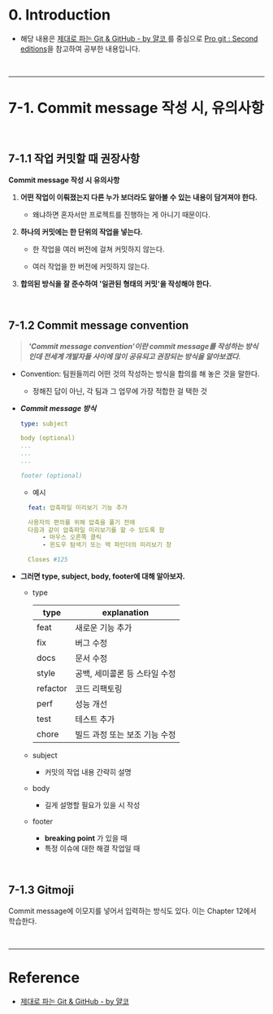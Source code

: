 # 0. Introduction

- 해당 내용은 [제대로 파는 Git & GitHub - by 얄코 ](https://www.inflearn.com/course/%EC%A0%9C%EB%8C%80%EB%A1%9C-%ED%8C%8C%EB%8A%94-%EA%B9%83/dashboard)를 중심으로 [Pro git : Second editions](https://book.naver.com/bookdb/book_detail.nhn?bid=7187291)을 참고하여 공부한 내용입니다.

<br>

---

# 7-1. Commit message 작성 시, 유의사항

<br>

## 7-1.1 작업 커밋할 때 권장사항

**Commit message 작성 시 유의사항**

1. **어떤 작업이 이뤄졌는지 다른 누가 보더라도 알아볼 수 있는 내용이 담겨져야 한다.**

   - 왜냐하면 혼자서만 프로젝트를 진행하는 게 아니기 때문이다.

2. **하나의 커밋에는 한 단위의 작업을 넣는다.**

   - 한 작업을 여러 버전에 걸쳐 커밋하지 않는다.

   - 여러 작업을 한 버전에 커밋하지 않는다.

3. **합의된 방식을 잘 준수하여 '일관된 형태의 커밋'을 작성해야 한다.**

<br>

## 7-1.2 Commit message convention

> **_'Commit message convention'이란 commit message를 작성하는 방식인데 전세계 개발자들 사이에 많이 공유되고 권장되는 방식을 알아보겠다._**

- Convention: 팀원들끼리 어떤 것의 작성하는 방식을 합의를 해 놓은 것을 말한다.

  - 정해진 답이 아닌, 각 팀과 그 업무에 가장 적합한 걸 택한 것

- **_Commit message 방식_**

  ```yml
  type: subject

  body (optional)
  ...
  ...
  ...

  footer (optional)
  ```

  - 예시

  ```yml
    feat: 압축파일 미리보기 기능 추가

    사용자의 편의를 위해 압축을 풀기 전에
    다음과 같이 압축파일 미리보기를 할 수 있도록 함
        - 마우스 오른쪽 클릭
        - 윈도우 탐색기 또는 맥 파인더의 미리보기 창

    Closes #125
  ```

- **그러면 type, subject, body, footer에 대해 알아보자.**

  - type

    | type     | explanation                   |
    | -------- | ----------------------------- |
    | feat     | 새로운 기능 추가              |
    | fix      | 버그 수정                     |
    | docs     | 문서 수정                     |
    | style    | 공백, 세미콜론 등 스타일 수정 |
    | refactor | 코드 리팩토링                 |
    | perf     | 성능 개선                     |
    | test     | 테스트 추가                   |
    | chore    | 빌드 과정 또는 보조 기능 수정 |

  - subject

    - 커밋의 작업 내용 간략히 설명

  - body

    - 길게 설명할 필요가 있을 시 작성

  - footer
    - **breaking point** 가 있을 때
    - 특정 이슈에 대한 해결 작업일 때

<br>

## 7-1.3 Gitmoji

Commit message에 이모지를 넣어서 입력하는 방식도 있다.
이는 Chapter 12에서 학습한다.

<br>

---

# Reference

- [제대로 파는 Git & GitHub - by 얄코](https://www.inflearn.com/course/%EC%A0%9C%EB%8C%80%EB%A1%9C-%ED%8C%8C%EB%8A%94-%EA%B9%83/dashboard)
